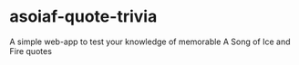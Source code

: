 # asoiaf-quote-trivia
A simple web-app to test your knowledge of memorable A Song of Ice and Fire quotes
